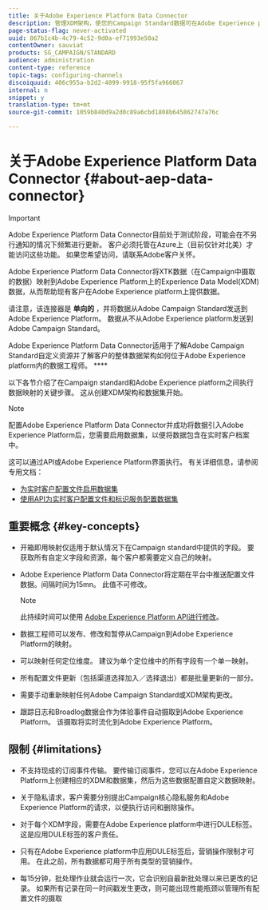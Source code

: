 ```yaml
---
title: 关于Adobe Experience Platform Data Connector
description: 管理XDM架构，使您的Campaign Standard数据可在Adobe Experience platform上使用。
page-status-flag: never-activated
uuid: 867b1c4b-4c79-4c52-9d0a-ef71993e50a2
contentOwner: sauviat
products: SG_CAMPAIGN/STANDARD
audience: administration
content-type: reference
topic-tags: configuring-channels
discoiquuid: 406c955a-b2d2-4099-9918-95f5fa966067
internal: n
snippet: y
translation-type: tm+mt
source-git-commit: 1059b840d9a2d0c89a6cbd1808b645862747a76c

---
```



# 关于Adobe Experience Platform Data Connector {#about-aep-data-connector}

>[!IMPORTANT]
>
>Adobe Experience Platform Data Connector目前处于测试阶段，可能会在不另行通知的情况下频繁进行更新。 客户必须托管在Azure上（目前仅针对北美）才能访问这些功能。 如果您希望访问，请联系Adobe客户关怀。

Adobe Experience Platform Data Connector将XTK数据（在Campaign中摄取的数据）映射到Adobe Experience Platform上的Experience Data Model(XDM)数据，从而帮助现有客户在Adobe Experience platform上提供数据。

请注意，该连接器是 **单向的** ，并将数据从Adobe Campaign Standard发送到Adobe Experience Platform。 数据从不从Adobe Experience platform发送到Adobe Campaign Standard。

Adobe Experience Platform Data Connector适用于了解Adobe Campaign Standard自定义资源并了解客户的整体数据架构如何位于Adobe Experience platform内的数据工程师。 ****

以下各节介绍了在Campaign standard和Adobe Experience platform之间执行数据映射的关键步骤。 这从创建XDM架构和数据集开始。

>[!NOTE]
>配置Adobe Experience Platform Data Connector并成功将数据引入Adobe Experience Platform后，您需要启用数据集，以便将数据包含在实时客户档案中。
>
>这可以通过API或Adobe Experience Platform界面执行。 有关详细信息，请参阅专用文档：
>
>* [为实时客户配置文件启用数据集](https://www.adobe.io/apis/experienceplatform/home/tutorials/alltutorials.html#!api-specification/markdown/narrative/tutorials/data_ingestion_tutorial/data_ingestion_tutorial.md)
>* [使用API为实时客户配置文件和标识服务配置数据集](https://www.adobe.io/apis/experienceplatform/home/tutorials/alltutorials.html#!api-specification/markdown/narrative/tutorials/unified_profile_dataset_tutorial/unified_profile_dataset_api_tutorial.md)


## 重要概念 {#key-concepts}

* 开箱即用映射仅适用于默认情况下在Campaign standard中提供的字段。 要获取所有自定义字段和资源，每个客户都需要定义自己的映射。

* Adobe Experience Platform Data Connector将定期在平台中推送配置文件数据&#x200B;。间隔时间为15mn。 此值不可修改。

   >[!NOTE]
   >
   >此持续时间可以使用 [Adobe Experience Platform API进行修改](https://www.adobe.io/apis/experienceplatform/home/tutorials/alltutorials.html#!api-specification/markdown/narrative/tutorials/authenticate_to_acp_tutorial/authenticate_to_acp_tutorial.md)。

* 数据工程师可以发布、修改和暂停从Campaign到Adobe Experience Platform的映射。

* 可以映射任何定位维度。 建议为单个定位维中的所有字段有一个单一映射。

* 所有配置文件更新（包括渠道选择加入／选择退出）都是批量更新的一部分。

* 需要手动重新映射任何Adobe Campaign Standard或XDM架构更&#x200B;改。

* 跟踪日志和Broadlog数据会作为体验事件自动摄取到Adobe Experience Platform。 该摄取将实时流化到Adobe Experience Platform。

## 限制 {#limitations}

* 不支持现成的订阅事件传输。 要传输订阅事件，您可以在Adobe Experience Platform上创建相应的XDM和数据集，然后为这些数据配置自定义数据映射。

* 关于隐私请求，客户需要分别提出Campaign核心隐私服务和Adobe Experience Platform的请求，以便执行访问和删除操作。

* 对于每个XDM字段，需要在Adobe Experience platform中进行DULE标签。 这是应用DULE标签的客户责任。

* 只有在Adobe Experience platform中应用DULE标签后，营销操作限制才可用。 在此之前，所有数据都可用于所有类型的营销操作。

* 每15分钟，批处理作业就会运行一次，它会识别自最新批处理以来已更改的记录。 如果所有记录在同一时间戳发生更改，则可能出现性能瓶颈以管理所有配置文件的摄取
